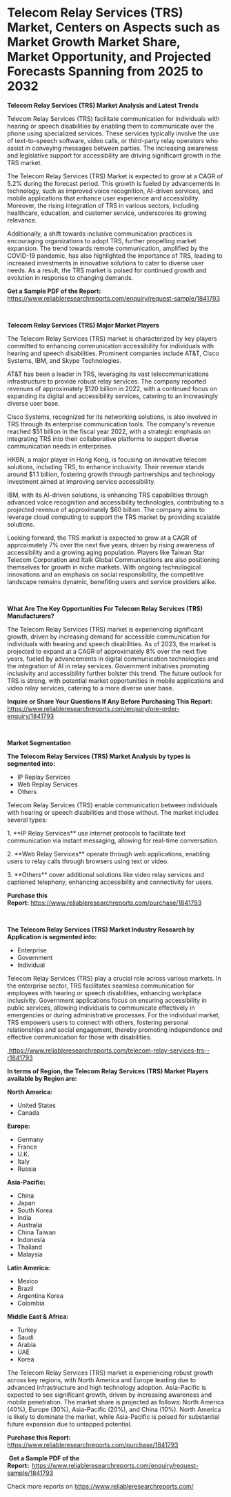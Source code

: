 <p><h1>Telecom Relay Services (TRS) Market, Centers on Aspects such as Market Growth Market Share, Market Opportunity, and Projected Forecasts Spanning from 2025 to 2032</h1></p><p><strong>Telecom Relay Services (TRS) Market Analysis and Latest Trends</strong></p>
<p><p>Telecom Relay Services (TRS) facilitate communication for individuals with hearing or speech disabilities by enabling them to communicate over the phone using specialized services. These services typically involve the use of text-to-speech software, video calls, or third-party relay operators who assist in conveying messages between parties. The increasing awareness and legislative support for accessibility are driving significant growth in the TRS market.</p><p>The Telecom Relay Services (TRS) Market is expected to grow at a CAGR of 5.2% during the forecast period. This growth is fueled by advancements in technology, such as improved voice recognition, AI-driven services, and mobile applications that enhance user experience and accessibility. Moreover, the rising integration of TRS in various sectors, including healthcare, education, and customer service, underscores its growing relevance. </p><p>Additionally, a shift towards inclusive communication practices is encouraging organizations to adopt TRS, further propelling market expansion. The trend towards remote communication, amplified by the COVID-19 pandemic, has also highlighted the importance of TRS, leading to increased investments in innovative solutions to cater to diverse user needs. As a result, the TRS market is poised for continued growth and evolution in response to changing demands.</p></p>
<p><strong>Get a Sample PDF of the Report:&nbsp;</strong> <a href="https://www.reliableresearchreports.com/enquiry/request-sample/1841793?utm_campaign=3349&utm_medium=2&utm_source=Github&utm_content=ia&utm_term=26032025&utm_id=telecom-relay-services-trs">https://www.reliableresearchreports.com/enquiry/request-sample/1841793</a></p>
<p>&nbsp;</p>
<p><strong>Telecom Relay Services (TRS) Major Market Players</strong></p>
<p><p>The Telecom Relay Services (TRS) market is characterized by key players committed to enhancing communication accessibility for individuals with hearing and speech disabilities. Prominent companies include AT&T, Cisco Systems, IBM, and Skype Technologies. </p><p>AT&T has been a leader in TRS, leveraging its vast telecommunications infrastructure to provide robust relay services. The company reported revenues of approximately $120 billion in 2022, with a continued focus on expanding its digital and accessibility services, catering to an increasingly diverse user base.</p><p>Cisco Systems, recognized for its networking solutions, is also involved in TRS through its enterprise communication tools. The company's revenue reached $51 billion in the fiscal year 2022, with a strategic emphasis on integrating TRS into their collaborative platforms to support diverse communication needs in enterprises.</p><p>HKBN, a major player in Hong Kong, is focusing on innovative telecom solutions, including TRS, to enhance inclusivity. Their revenue stands around $1.1 billion, fostering growth through partnerships and technology investment aimed at improving service accessibility.</p><p>IBM, with its AI-driven solutions, is enhancing TRS capabilities through advanced voice recognition and accessibility technologies, contributing to a projected revenue of approximately $60 billion. The company aims to leverage cloud computing to support the TRS market by providing scalable solutions.</p><p>Looking forward, the TRS market is expected to grow at a CAGR of approximately 7% over the next five years, driven by rising awareness of accessibility and a growing aging population. Players like Taiwan Star Telecom Corporation and Italk Global Communications are also positioning themselves for growth in niche markets. With ongoing technological innovations and an emphasis on social responsibility, the competitive landscape remains dynamic, benefiting users and service providers alike.</p></p>
<p>&nbsp;</p>
<p><strong>What Are The Key Opportunities For Telecom Relay Services (TRS) Manufacturers?</strong></p>
<p><p>The Telecom Relay Services (TRS) market is experiencing significant growth, driven by increasing demand for accessible communication for individuals with hearing and speech disabilities. As of 2023, the market is projected to expand at a CAGR of approximately 8% over the next five years, fueled by advancements in digital communication technologies and the integration of AI in relay services. Government initiatives promoting inclusivity and accessibility further bolster this trend. The future outlook for TRS is strong, with potential market opportunities in mobile applications and video relay services, catering to a more diverse user base.</p></p>
<p><strong>Inquire or Share Your Questions If Any Before Purchasing This Report:</strong> <a href="https://www.reliableresearchreports.com/enquiry/pre-order-enquiry/1841793?utm_campaign=3349&utm_medium=2&utm_source=Github&utm_content=ia&utm_term=26032025&utm_id=telecom-relay-services-trs">https://www.reliableresearchreports.com/enquiry/pre-order-enquiry/1841793</a></p>
<p>&nbsp;</p>
<p><strong>Market Segmentation</strong></p>
<p><strong>The Telecom Relay Services (TRS) Market Analysis by types is segmented into:</strong></p>
<p><ul><li>IP Replay Services</li><li>Web Replay Services</li><li>Others</li></ul></p>
<p><p>Telecom Relay Services (TRS) enable communication between individuals with hearing or speech disabilities and those without. The market includes several types: </p><p>1. **IP Relay Services** use internet protocols to facilitate text communication via instant messaging, allowing for real-time conversation.  </p><p>2. **Web Relay Services** operate through web applications, enabling users to relay calls through browsers using text or video.  </p><p>3. **Others** cover additional solutions like video relay services and captioned telephony, enhancing accessibility and connectivity for users.</p></p>
<p><strong>Purchase this Report:&nbsp;</strong><a href="https://www.reliableresearchreports.com/purchase/1841793?utm_campaign=3349&utm_medium=2&utm_source=Github&utm_content=ia&utm_term=26032025&utm_id=telecom-relay-services-trs">https://www.reliableresearchreports.com/purchase/1841793</a></p>
<p>&nbsp;</p>
<p><strong>The Telecom Relay Services (TRS) Market Industry Research by Application is segmented into:</strong></p>
<p><ul><li>Enterprise</li><li>Government</li><li>Individual</li></ul></p>
<p><p>Telecom Relay Services (TRS) play a crucial role across various markets. In the enterprise sector, TRS facilitates seamless communication for employees with hearing or speech disabilities, enhancing workplace inclusivity. Government applications focus on ensuring accessibility in public services, allowing individuals to communicate effectively in emergencies or during administrative processes. For the individual market, TRS empowers users to connect with others, fostering personal relationships and social engagement, thereby promoting independence and effective communication for those with disabilities.</p></p>
<p><a href="https://www.reliableresearchreports.com/telecom-relay-services-trs--r1841793?utm_campaign=3349&utm_medium=2&utm_source=Github&utm_content=ia&utm_term=26032025&utm_id=telecom-relay-services-trs">&nbsp;https://www.reliableresearchreports.com/telecom-relay-services-trs--r1841793</a></p>
<p><strong>In terms of Region, the Telecom Relay Services (TRS) Market Players available by Region are:</strong></p>
<p>
    <p> <strong> North America: </strong>
        <ul>
            <li>United States</li>
            <li>Canada</li>
        </ul>
        </p> 
    <p> <strong> Europe: </strong>
        <ul>
            <li>Germany</li>
            <li>France</li>
            <li>U.K.</li>
            <li>Italy</li>
            <li>Russia</li>
        </ul>
        </p> 
    <p> <strong> Asia-Pacific: </strong>
        <ul>
            <li>China</li>
            <li>Japan</li>
            <li>South Korea</li>
            <li>India</li>
            <li>Australia</li>
            <li>China Taiwan</li>
            <li>Indonesia</li>
            <li>Thailand</li>
            <li>Malaysia</li>
        </ul>
        </p> 
    <p> <strong> Latin America: </strong>
        <ul>
            <li>Mexico</li>
            <li>Brazil</li>
            <li>Argentina Korea</li>
            <li>Colombia</li>
        </ul>
        </p> 
    <p> <strong> Middle East & Africa: </strong>
        <ul>
            <li>Turkey</li>
            <li>Saudi</li>
            <li>Arabia</li>
            <li>UAE</li>
            <li>Korea</li>
        </ul>
    </p>
    </p>
<p><p>The Telecom Relay Services (TRS) market is experiencing robust growth across key regions, with North America and Europe leading due to advanced infrastructure and high technology adoption. Asia-Pacific is expected to see significant growth, driven by increasing awareness and mobile penetration. The market share is projected as follows: North America (40%), Europe (30%), Asia-Pacific (20%), and China (10%). North America is likely to dominate the market, while Asia-Pacific is poised for substantial future expansion due to untapped potential.</p></p>
<p><strong>Purchase this Report: </strong><a href="https://www.reliableresearchreports.com/purchase/1841793?utm_campaign=3349&utm_medium=2&utm_source=Github&utm_content=ia&utm_term=26032025&utm_id=telecom-relay-services-trs">https://www.reliableresearchreports.com/purchase/1841793</a></p>
<p>&nbsp;<strong>Get a Sample PDF of the Report:&nbsp;&nbsp;</strong><a href="https://www.reliableresearchreports.com/enquiry/request-sample/1841793?utm_campaign=3349&utm_medium=2&utm_source=Github&utm_content=ia&utm_term=26032025&utm_id=telecom-relay-services-trs">https://www.reliableresearchreports.com/enquiry/request-sample/1841793</a></p>
<p><strong></strong></p>
<p>Check more reports on <a href="https://www.reliableresearchreports.com/?utm_campaign=3349&utm_medium=2&utm_source=Github&utm_content=ia&utm_term=26032025&utm_id=telecom-relay-services-trs">https://www.reliableresearchreports.com/</a></p>